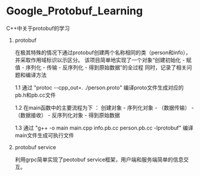 # Google_Protobuf_Learning
C++中关于protobuf的学习 

1. protobuf
   
   在极其特殊的情况下通过protobuf创建两个名称相同的类（person和info），并采取作用域标识以示区分。
该项目简单地实现了一个对象“创建初始化 - 赋值 - 序列化 - 传输 - 反序列化 - 得到原始数据”的全过程
同时，记录了相关问题和编译方法

   1.1 通过 "protoc --cpp_out=. ./person.proto" 编译proto文件生成对应的pb.h和pb.cc文件

   1.2 在main函数中的主要流程为下 ： 创建对象 - 序列化对象 - （数据传输） - （数据接收） - 反序列化对象 - 得到原始数据

   1.3 通过 "g++ -o main main.cpp info.pb.cc person.pb.cc -lprotobuf" 编译main文件生成可执行文件



3. protobuf service

   利用grpc简单实现了peotobuf service框架，用户端和服务端简单的信息交互。
